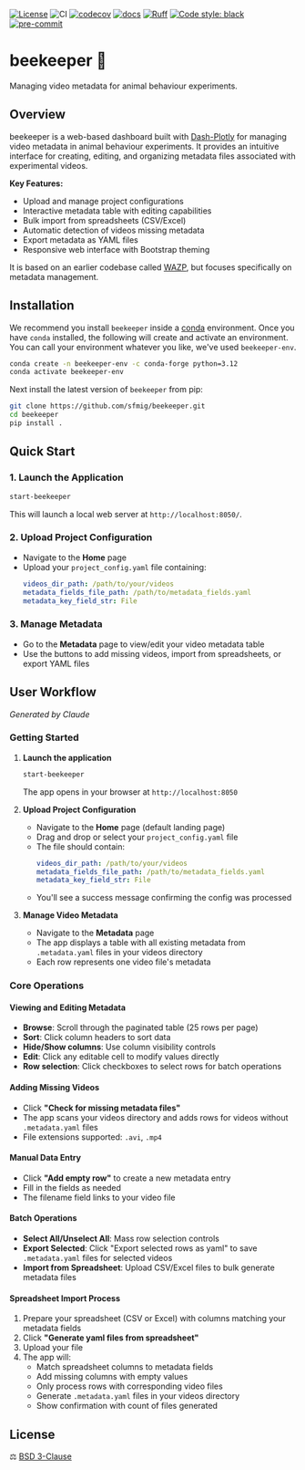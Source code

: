 [![License](https://img.shields.io/badge/License-BSD_3--Clause-orange.svg)](https://opensource.org/licenses/BSD-3-Clause)
![CI](https://img.shields.io/github/actions/workflow/status/SainsburyWellcomeCentre/beekeeper/test_and_deploy.yml?label=CI)
[![codecov](https://codecov.io/gh/SainsburyWellcomeCentre/beekeeper/branch/main/graph/badge.svg?token=DYQB8EHTJB)](https://codecov.io/gh/SainsburyWellcomeCentre/beekeeper)
[![docs](https://img.shields.io/website?down_color=red&down_message=down&label=docs&up_color=brightgreen&up_message=up&url=https%3A%2F%2Fsainsburywellcomecentre.github.io%2Fbeekeeper%2F)](https://sainsburywellcomecentre.github.io/beekeeper/)
[![Ruff](https://img.shields.io/endpoint?url=https://raw.githubusercontent.com/charliermarsh/ruff/main/assets/badge/v0.json)](https://github.com/charliermarsh/ruff)
[![Code style: black](https://img.shields.io/badge/code%20style-black-000000.svg)](https://github.com/python/black)
[![pre-commit](https://img.shields.io/badge/pre--commit-enabled-brightgreen?logo=pre-commit&logoColor=white)](https://github.com/pre-commit/pre-commit)

# beekeeper 🐝
Managing video metadata for animal behaviour experiments.

## Overview

beekeeper is a web-based dashboard built with [Dash-Plotly](https://dash.plotly.com/) for managing video metadata in animal behaviour experiments. It provides an intuitive interface for creating, editing, and organizing metadata files associated with experimental videos.

**Key Features:**
- Upload and manage project configurations
- Interactive metadata table with editing capabilities
- Bulk import from spreadsheets (CSV/Excel)
- Automatic detection of videos missing metadata
- Export metadata as YAML files
- Responsive web interface with Bootstrap theming

It is based on an earlier codebase called [WAZP](https://sainsburywellcomecentre.github.io/WAZP/), but focuses specifically on metadata management.

## Installation

We recommend you install `beekeeper` inside a [conda](https://docs.conda.io/en/latest/) environment.
Once you have `conda` installed, the following will create and activate an environment. You can call your environment whatever you like, we've used `beekeeper-env`.

```sh
conda create -n beekeeper-env -c conda-forge python=3.12
conda activate beekeeper-env
```

Next install the latest version of `beekeeper` from pip:

```sh
git clone https://github.com/sfmig/beekeeper.git
cd beekeeper
pip install .
```

## Quick Start

### 1. Launch the Application
```sh
start-beekeeper
```
This will launch a local web server at `http://localhost:8050/`.

### 2. Upload Project Configuration
- Navigate to the **Home** page
- Upload your `project_config.yaml` file containing:
  ```yaml
  videos_dir_path: /path/to/your/videos
  metadata_fields_file_path: /path/to/metadata_fields.yaml  
  metadata_key_field_str: File
  ```

### 3. Manage Metadata
- Go to the **Metadata** page to view/edit your video metadata table
- Use the buttons to add missing videos, import from spreadsheets, or export YAML files

## User Workflow

*Generated by Claude*

### Getting Started
1. **Launch the application**
   ```bash
   start-beekeeper
   ```
   The app opens in your browser at `http://localhost:8050`

2. **Upload Project Configuration**
   - Navigate to the **Home** page (default landing page)
   - Drag and drop or select your `project_config.yaml` file
   - The file should contain:
     ```yaml
     videos_dir_path: /path/to/your/videos
     metadata_fields_file_path: /path/to/metadata_fields.yaml
     metadata_key_field_str: File
     ```
   - You'll see a success message confirming the config was processed

3. **Manage Video Metadata**
   - Navigate to the **Metadata** page
   - The app displays a table with all existing metadata from `.metadata.yaml` files in your videos directory
   - Each row represents one video file's metadata

### Core Operations

#### **Viewing and Editing Metadata**
- **Browse**: Scroll through the paginated table (25 rows per page)
- **Sort**: Click column headers to sort data
- **Hide/Show columns**: Use column visibility controls
- **Edit**: Click any editable cell to modify values directly
- **Row selection**: Click checkboxes to select rows for batch operations

#### **Adding Missing Videos**
- Click **"Check for missing metadata files"**
- The app scans your videos directory and adds rows for videos without `.metadata.yaml` files
- File extensions supported: `.avi`, `.mp4`

#### **Manual Data Entry**
- Click **"Add empty row"** to create a new metadata entry
- Fill in the fields as needed
- The filename field links to your video file

#### **Batch Operations**
- **Select All/Unselect All**: Mass row selection controls
- **Export Selected**: Click "Export selected rows as yaml" to save `.metadata.yaml` files for selected videos
- **Import from Spreadsheet**: Upload CSV/Excel files to bulk generate metadata files

#### **Spreadsheet Import Process**
1. Prepare your spreadsheet (CSV or Excel) with columns matching your metadata fields
2. Click **"Generate yaml files from spreadsheet"** 
3. Upload your file
4. The app will:
   - Match spreadsheet columns to metadata fields
   - Add missing columns with empty values
   - Only process rows with corresponding video files
   - Generate `.metadata.yaml` files in your videos directory
   - Show confirmation with count of files generated

## License

⚖️ [BSD 3-Clause](https://opensource.org/licenses/BSD-3-Clause)
